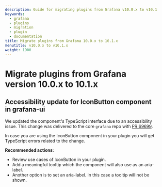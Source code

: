 ```yaml
---
description: Guide for migrating plugins from Grafana v10.0.x to v10.1.x
keywords:
  - grafana
  - plugins
  - migration
  - plugin
  - documentation
title: Migrate plugins from Grafana 10.0.x to 10.1.x
menutitle: v10.0.x to v10.1.x
weight: 1900
---
```


# Migrate plugins from Grafana version 10.0.x to 10.1.x

## Accessibility update for IconButton component in grafana-ui

We updated the component's TypeScript interface due to an accessibility issue. This change was delivered to the core `grafana` repo with [PR 69699](https://github.com/grafana/grafana/pull/69699).

In case you are using the IconButton component in your plugin you will get TypeScript errors related to the change.

**Recommended actions:**

- Review use cases of IconButton in your plugin.
- Add a meaningful tooltip which the component will also use as an aria-label.
- Another option is to set an aria-label. In this case a tooltip will not be shown.
